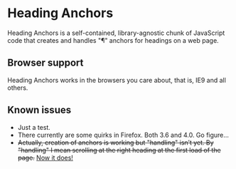 
Heading Anchors
===============

Heading Anchors is a self-contained, library-agnostic chunk of JavaScript code that creates and handles "¶" anchors for headings on a web page.


Browser support
---------------

Heading Anchors works in the browsers you care about, that is, IE9 and all others.


Known issues
------------

- Just a test.
- There currently are some quirks in Firefox. Both 3.6 and 4.0. Go figure…
- <del>Actually, creation of anchors is working but "handling" isn’t yet. By "handling" I mean scrolling at the right heading at the first load of the page.</del> <ins>Now it does!</ins>